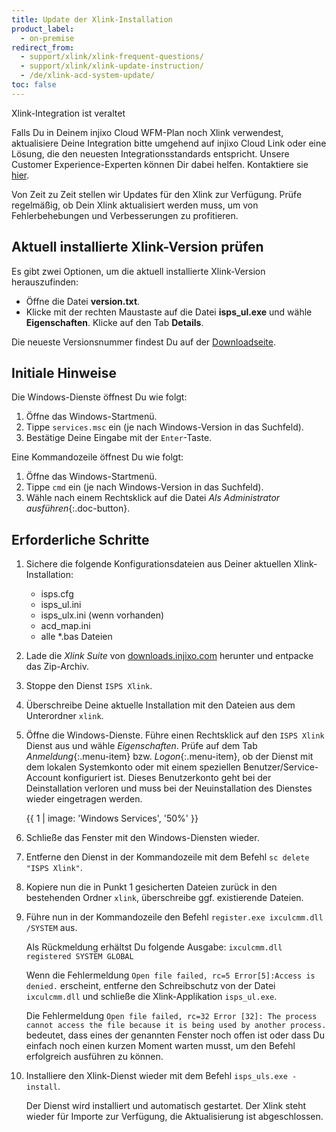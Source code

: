 ```yaml
---
title: Update der Xlink-Installation
product_label:
  - on-premise
redirect_from:
  - support/xlink/xlink-frequent-questions/
  - support/xlink/xlink-update-instruction/
  - /de/xlink-acd-system-update/
toc: false
---
```


<div markdown="1" class="hint-box-default hint-box-red">

Xlink-Integration ist veraltet

Falls Du in Deinem injixo Cloud WFM-Plan noch Xlink verwendest, aktualisiere Deine Integration bitte umgehend auf injixo Cloud Link oder eine Lösung, die den neuesten Integrationsstandards entspricht. Unsere Customer Experience-Experten können Dir dabei helfen. Kontaktiere sie [hier](https://www.injixo.com/contact/?message_type=support-enquiry&message=Ich%20m%C3%B6chte%20Unterst%C3%BCtzung%20beim%20Update%20meiner%20Integration.%20Mir%20ist%20bewusst,%20dass%20dies%20notwendig%20ist,%20um%20den%20Datenimport%20zu%20injixo%20auch%20nach%20dem%2030.%20Januar%202023%20ohne%20Unterbrechung%20zu%20gew%C3%A4hrleisten.).

</div>

Von Zeit zu Zeit stellen wir Updates für den Xlink zur Verfügung. Prüfe regelmäßig, ob Dein Xlink aktualisiert werden muss, um von Fehlerbehebungen und Verbesserungen zu profitieren.

## Aktuell installierte Xlink-Version prüfen

Es gibt zwei Optionen, um die aktuell installierte Xlink-Version herauszufinden:

- Öffne die Datei **version.txt**.
- Klicke mit der rechten Maustaste auf die Datei **isps_ul.exe** und wähle **Eigenschaften**. Klicke auf den Tab **Details**.

Die neueste Versionsnummer findest Du auf der [Downloadseite](https://downloads.injixo.com/de#xlink-software-dokumentation).

## Initiale Hinweise

Die Windows-Dienste öffnest Du wie folgt:

1. Öffne das Windows-Startmenü.
2. Tippe `services.msc` ein (je nach Windows-Version in das Suchfeld).
3. Bestätige Deine Eingabe mit der `Enter`-Taste.

Eine Kommandozeile öffnest Du wie folgt:

1. Öffne das Windows-Startmenü.
2. Tippe `cmd` ein (je nach Windows-Version in das Suchfeld).
3. Wähle nach einem Rechtsklick auf die Datei _Als Administrator ausführen_{:.doc-button}.

## Erforderliche Schritte

1. Sichere die folgende Konfigurationsdateien aus Deiner aktuellen Xlink-Installation:

   - isps.cfg
   - isps_ul.ini
   - isps_ulx.ini (wenn vorhanden)
   - acd_map.ini
   - alle \*.bas Dateien

2. Lade die _Xlink Suite_ von [downloads.injixo.com](https://downloads.injixo.com) herunter und entpacke das Zip-Archiv.

3. Stoppe den Dienst `ISPS Xlink`.

4. Überschreibe Deine aktuelle Installation mit den Dateien aus dem Unterordner `xlink`.

5. Öffne die Windows-Dienste. Führe einen Rechtsklick auf den `ISPS Xlink` Dienst aus und wähle _Eigenschaften_. Prüfe auf dem Tab _Anmeldung_{:.menu-item} bzw. _Logon_{:.menu-item}, ob der Dienst mit dem lokalen Systemkonto oder mit einem speziellen Benutzer/Service-Account konfiguriert ist. Dieses Benutzerkonto geht bei der Deinstallation verloren und muss bei der Neuinstallation des Dienstes wieder eingetragen werden.

   {{ 1 | image: 'Windows Services', '50%' }}

6. Schließe das Fenster mit den Windows-Diensten wieder.

7. Entferne den Dienst in der Kommandozeile mit dem Befehl `sc delete "ISPS Xlink"`.

8. Kopiere nun die in Punkt 1 gesicherten Dateien zurück in den bestehenden Ordner `xlink`, überschreibe ggf. existierende Dateien.

9. Führe nun in der Kommandozeile den Befehl `register.exe ixculcmm.dll /SYSTEM` aus.

   Als Rückmeldung erhältst Du folgende Ausgabe:
   `ixculcmm.dll registered SYSTEM GLOBAL`

   Wenn die Fehlermeldung `Open file failed, rc=5 Error[5]:Access is denied.` erscheint, entferne den Schreibschutz von der Datei `ixculcmm.dll` und schließe die Xlink-Applikation `isps_ul.exe`.

   Die Fehlermeldung `Open file failed, rc=32 Error [32]: The process cannot access the file because it is being used by another process. `
   bedeutet, dass eines der genannten Fenster noch offen ist oder dass Du einfach noch einen kurzen Moment warten musst, um den Befehl erfolgreich ausführen zu können.

10. Installiere den Xlink-Dienst wieder mit dem Befehl `isps_uls.exe -install`.

    Der Dienst wird installiert und automatisch gestartet. Der Xlink steht wieder für Importe zur Verfügung, die Aktualisierung ist abgeschlossen.
